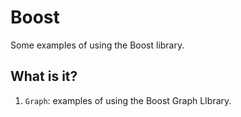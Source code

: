# Boost
Some examples of using the Boost library.

## What is it?
1. `Graph`: examples of using the Boost Graph LIbrary.

